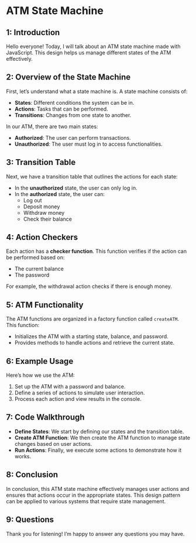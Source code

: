 # ATM State Machine

## 1: Introduction
Hello everyone! Today, I will talk about an ATM state machine made with JavaScript. This design helps us manage different states of the ATM effectively.

## 2: Overview of the State Machine
First, let’s understand what a state machine is. A state machine consists of:
- **States**: Different conditions the system can be in.
- **Actions**: Tasks that can be performed.
- **Transitions**: Changes from one state to another.

In our ATM, there are two main states:
- **Authorized**: The user can perform transactions.
- **Unauthorized**: The user must log in to access functionalities.

## 3: Transition Table
Next, we have a transition table that outlines the actions for each state:
- In the **unauthorized** state, the user can only log in.
- In the **authorized** state, the user can:
  - Log out
  - Deposit money
  - Withdraw money
  - Check their balance

## 4: Action Checkers
Each action has a **checker function**. This function verifies if the action can be performed based on:
- The current balance
- The password

For example, the withdrawal action checks if there is enough money.

## 5: ATM Functionality
The ATM functions are organized in a factory function called `createATM`. This function:
- Initializes the ATM with a starting state, balance, and password.
- Provides methods to handle actions and retrieve the current state.

## 6: Example Usage
Here’s how we use the ATM:
1. Set up the ATM with a password and balance.
2. Define a series of actions to simulate user interaction.
3. Process each action and view results in the console.

## 7: Code Walkthrough
- **Define States**: We start by defining our states and the transition table.
- **Create ATM Function**: We then create the ATM function to manage state changes based on user actions.
- **Run Actions**: Finally, we execute some actions to demonstrate how it works.

## 8: Conclusion
In conclusion, this ATM state machine effectively manages user actions and ensures that actions occur in the appropriate states. This design pattern can be applied to various systems that require state management.

## 9: Questions
Thank you for listening! I’m happy to answer any questions you may have.
